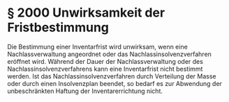 # § 2000 Unwirksamkeit der Fristbestimmung
Die Bestimmung einer Inventarfrist wird unwirksam, wenn eine Nachlassverwaltung angeordnet oder das Nachlassinsolvenzverfahren eröffnet wird. Während der Dauer der Nachlassverwaltung oder des Nachlassinsolvenzverfahrens kann eine Inventarfrist nicht bestimmt werden. Ist das Nachlassinsolvenzverfahren durch Verteilung der Masse oder durch einen Insolvenzplan beendet, so bedarf es zur Abwendung der unbeschränkten Haftung der Inventarerrichtung nicht.